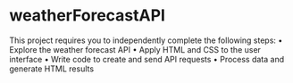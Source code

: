 # weatherForecastAPI
This project requires you to independently complete the following steps:   • Explore the weather forecast API  • Apply HTML and CSS to the user interface  • Write code to create and send API requests  • Process data and generate HTML results
